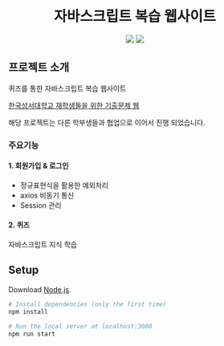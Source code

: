 <h1 align="center">자바스크립트 복습 웹사이트</h1>
<p align="center" display="inline-block">
  <img src="https://img.shields.io/badge/JavaScript-F7DF1E?style=flat-squaree&logo=JavaScript&logoColor=white">
  <img src="https://img.shields.io/badge/Node.js-339933?style=flat-squaree&logo=Node.js&logoColor=white">
</p>

## 프로젝트 소개
퀴즈를 통한 자바스크립트 복습 웹사이트

[한국성서대학교 재학생들을 위한 기출문제 웹](https://github.com/javascript-unitied-project)

해당 프로젝트는 다른 학부생들과 협업으로 이어서 진행 되었습니다.

### 주요기능

#### 1. 회원가입 & 로그인
- 정규표현식을 활용한 예외처리
- axios 비동기 통신
- Session 관리

#### 2. 퀴즈
자바스크립트 지식 학습

## Setup

Download [Node.js](https://nodejs.org/en/download/).

```bash
# Install dependencies (only the first time)
npm install

# Run the local server at localhost:3000
npm run start
```
